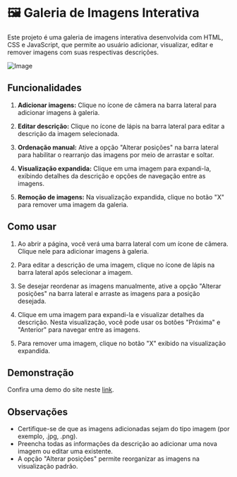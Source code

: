 # 🖼️ Galeria de Imagens Interativa

Este projeto é uma galeria de imagens interativa desenvolvida com HTML, CSS e JavaScript, que permite ao usuário adicionar, visualizar, editar e remover imagens com suas respectivas descrições.

![Image](https://github.com/Chainatow777/Resposive-Gallery/assets/107222555/7e29b725-e669-4935-a606-4e3b482f9822)

## Funcionalidades

1. **Adicionar imagens:** Clique no ícone de câmera na barra lateral para adicionar imagens à galeria.

2. **Editar descrição:** Clique no ícone de lápis na barra lateral para editar a descrição da imagem selecionada.

3. **Ordenação manual:** Ative a opção "Alterar posições" na barra lateral para habilitar o rearranjo das imagens por meio de arrastar e soltar.

4. **Visualização expandida:** Clique em uma imagem para expandi-la, exibindo detalhes da descrição e opções de navegação entre as imagens.

5. **Remoção de imagens:** Na visualização expandida, clique no botão "X" para remover uma imagem da galeria.

## Como usar

1. Ao abrir a página, você verá uma barra lateral com um ícone de câmera. Clique nele para adicionar imagens à galeria.

2. Para editar a descrição de uma imagem, clique no ícone de lápis na barra lateral após selecionar a imagem.

3. Se desejar reordenar as imagens manualmente, ative a opção "Alterar posições" na barra lateral e arraste as imagens para a posição desejada.

4. Clique em uma imagem para expandi-la e visualizar detalhes da descrição. Nesta visualização, você pode usar os botões "Próxima" e "Anterior" para navegar entre as imagens.

5. Para remover uma imagem, clique no botão "X" exibido na visualização expandida.

## Demonstração

Confira uma demo do site neste [link](https://codepen.io/Samuell-Souza/pen/rNQKVEJ).

## Observações

- Certifique-se de que as imagens adicionadas sejam do tipo imagem (por exemplo, .jpg, .png).
- Preencha todas as informações da descrição ao adicionar uma nova imagem ou editar uma existente.
- A opção "Alterar posições" permite reorganizar as imagens na visualização padrão.
